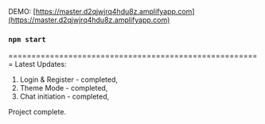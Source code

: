 DEMO: [https://master.d2qjwjrq4hdu8z.amplifyapp.com](https://master.d2qjwjrq4hdu8z.amplifyapp.com)
### `npm start`
=======================================================
Latest Updates:
1. Login & Register - completed,
2. Theme Mode - completed,
3. Chat initiation - completed,

Project complete. 
